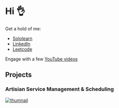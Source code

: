 # Hi 👌

Get a hold of me:

- [Sololearn](https://www.sololearn.com/profile/14275902)
- [LinkedIn](https://www.linkedin.com/in/tineyi-g-chipoyera-0948b9193/)
- [Leetcode](https://leetcode.com/u/ThaBeanBoy/)

Engage with a few [YouTube videos](https://www.youtube.com/channel/UCOZwrAkQxKnJhm9OqfUwRdw)

## Projects

### Artisian Service Management & Scheduling

[![thumnail](./thumnail)](https://www.youtube.com/watch?v=z-xXZEdPICg)

